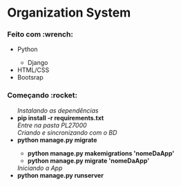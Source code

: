 <h1>Organization System</h1>

<h3>Feito com :wrench: </h3>
<ul>
  <li>Python</li>
  <ul>
    <li>Django</li>
  </ul>
  <li>HTML/CSS</li>
  <li>Bootsrap</li>
</ul>

<h3>Começando :rocket: </h3>

<ul>
  <i>Instalando as dependências</i>
  <li> <strong> pip install -r requirements.txt </strong></li>
  <i>Entre na pasta PL27000</i>
  <br>
  <i>Criando e sincronizando com o BD</i>
  <li><strong> python manage.py migrate </strong></li>
  <ul>
    <li> <strong> python manage.py makemigrations 'nomeDaApp' </strong></li>
    <li><strong> python manage.py migrate 'nomeDaApp' </strong></li>
  </ul>
  <i>Iniciando a App</i>
  <li><strong> python manage.py runserver </strong></li>
